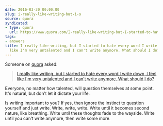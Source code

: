 ```yaml
---
date: 2016-03-30 00:00:00
slug: i-really-like-writing-but-i-s
source: quora
syndicated:
- type: quora
  url: https://www.quora.com/I-really-like-writing-but-I-started-to-hate-every-word-I-write-down-I-feel-like-Im-very-untalented-and-I-cant-write-anymore-What-should-I-do/answer/Roy-Tang
tags:
- answers
title: I really like writing, but I started to hate every word I write down, I feel
  like I'm very untalented and I can't write anymore. What should I do?
---
```


Someone on [quora](https://quora.com) asked:

> [I really like writing, but I started to hate every word I write down, I feel like I'm very untalented and I can't write anymore. What should I do?](https://www.quora.com/I-really-like-writing-but-I-started-to-hate-every-word-I-write-down-I-feel-like-Im-very-untalented-and-I-cant-write-anymore-What-should-I-do/answer/Roy-Tang)


Everyone, no matter how talented, will question themselves at some point. It's natural, but don't let it dictate your life.

Is writing important to you? If yes, then ignore the instinct to question yourself and just write. Write, write, write. Write until it becomes second nature, like breathing. Write until these thoughts fade to the wayside. Write until you can't write anymore, then write some more.